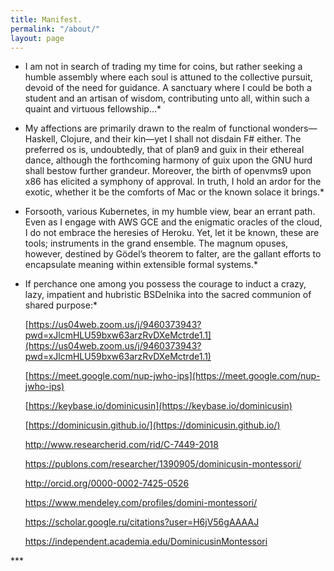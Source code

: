 ```yaml
---
title: Manifest.
permalink: "/about/"
layout: page
---
```


* I am not in search of trading my time for coins, but rather seeking a humble assembly where each soul is attuned to the collective pursuit, devoid of the need for guidance. A sanctuary where I could be both a student and an artisan of wisdom, contributing unto all, within such a quaint and virtuous fellowship…\*

* My affections are primarily drawn to the realm of functional wonders—Haskell, Clojure, and their kin—yet I shall not disdain F# either. The preferred os is, undoubtedly, that of plan9 and guix in their ethereal dance, although the forthcoming harmony of guix upon the GNU hurd shall bestow further grandeur. Moreover, the birth of openvms9 upon x86 has elicited a symphony of approval. In truth, I hold an ardor for the exotic, whether it be the comforts of Mac or the known solace it brings.\*

* Forsooth, various Kubernetes, in my humble view, bear an errant path. Even as I engage with AWS GCE and the enigmatic oracles of the cloud, I do not embrace the heresies of Heroku. Yet, let it be known, these are tools; instruments in the grand ensemble. The magnum opuses, however, destined by Gödel’s theorem to falter, are the gallant efforts to encapsulate meaning within extensible formal systems.\*

* If perchance one among you possess the courage to induct a crazy, lazy, impatient and hubristic  BSDelnika into the sacred communion of shared purpose:\*

  [https://us04web.zoom.us/j/9460373943?pwd=xJlcmHLU59bxw63arzRvDXeMctrde1.1](https://us04web.zoom.us/j/9460373943?pwd=xJlcmHLU59bxw63arzRvDXeMctrde1.1)


  [https://meet.google.com/nup-jwho-ips](https://meet.google.com/nup-jwho-ips)

  [https://keybase.io/dominicusin](https://keybase.io/dominicusin)

  [https://dominicusin.github.io/](https://dominicusin.github.io/)

  http://www.researcherid.com/rid/C-7449-2018

  https://publons.com/researcher/1390905/dominicusin-montessori/

  http://orcid.org/0000-0002-7425-0526

  https://www.mendeley.com/profiles/domini-montessori/

  https://scholar.google.ru/citations?user=H6jV56gAAAAJ

  https://independent.academia.edu/DominicusinMontessori

\*\*\* 